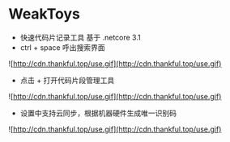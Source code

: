 # WeakToys
- 快速代码片记录工具 基于 .netcore 3.1
- ctrl + space 呼出搜索界面
  
![http://cdn.thankful.top/use.gif](http://cdn.thankful.top/use.gif)

- 点击 + 打开代码片段管理工具

![http://cdn.thankful.top/use.gif](http://cdn.thankful.top/use.gif)


- 设置中支持云同步，根据机器硬件生成唯一识别码

![http://cdn.thankful.top/use.gif](http://cdn.thankful.top/use.gif)


